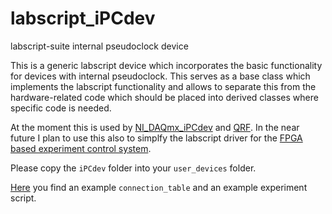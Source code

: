 # labscript_iPCdev
labscript-suite internal pseudoclock device

This is a generic labscript device which incorporates the basic functionality for devices with internal pseudoclock. This serves as a base class which implements the labscript functionality and allows to separate this from the hardware-related code which should be placed into derived classes where specific code is needed.

At the moment this is used by [NI_DAQmx_iPCdev](https://github.com/INO-quantum/labscript_NI_DAQmx_iPCdev) and [QRF](https://github.com/INO-quantum/labscript_MOGlabs_QRF). In the near future I plan to use this also to simplfy the labscript driver for the [FPGA based experiment control system](https://github.com/INO-quantum/FPGA-SoC-experiment-control/tree/main/labscript-suite).

Please copy the `iPCdev` folder into your `user_devices` folder.

[Here](https://github.com/INO-quantum/labscript_iPCdev/tree/main/example_experiment) you find an example `connection_table` and an example experiment script.
